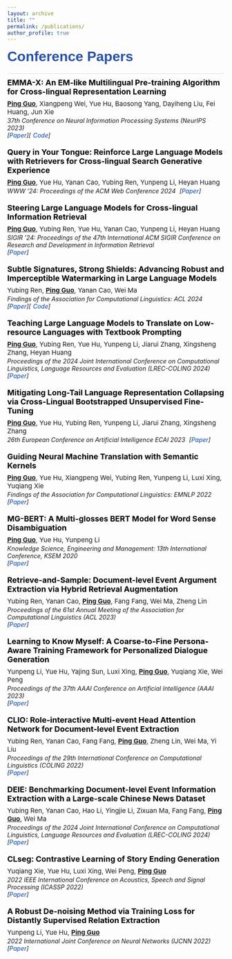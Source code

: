 ```yaml
---
layout: archive
title: ""
permalink: /publications/
author_profile: true
---
```


<style>
.publication {
    font-family: "Microsoft YaHei",
    line-height: 1.4;
    margin-bottom: 20px;
}
.pub-title {
    font-weight: 700;           
    font-size: 18px;           
    margin: 0 0 8px 0;         
    color: #000;
}
.pub-authors {
    font-family: "Microsoft YaHei",
    margin: 3px 0;
    font-size: 15px;
    font-weight: normal;       
    color: rgba(0,0,0,0.9);    
}
.pub-venue-links {
    margin: 2px 0;
    font-style: italic;
}
.pub-venue {
    display: inline-block;
    margin-right: 5px;
}
.pub-links {
    display: inline-block;
}
.pub-links a {
    color: #0645AD;
    text-decoration: none;
}
.pub-links a::before {         

}
.pub-links a::after {          

}
.pub-links a + a {             
    margin-left: 5px;
}
h2 {
    font-family: "Microsoft YaHei", 
    margin-top: 20px;
    margin-bottom: 15px;
}
hr {
    margin: 10px 0;
    height: 1px;
    background-color: #ddd;
    border: none;
}
.section-title {
    font-family: "Microsoft YaHei", sans-serif;
    font-weight: 900;
    font-size: 32px;
    margin-bottom: 20px;
    color: #2850a7;  // 深邃的蓝色
    letter-spacing: 0.5px;
}
</style>

<div class="section-title">Conference Papers</div>
<hr>

<div class="publication">
<div class="pub-title">EMMA-X: An EM-like Multilingual Pre-training Algorithm for Cross-lingual Representation Learning</div>
<div class="pub-authors"><span style="font-weight: bold; text-decoration: underline;">Ping Guo</span>, Xiangpeng Wei, Yue Hu, Baosong Yang, Dayiheng Liu, Fei Huang, Jun Xie</div>
<div class="pub-venue-links">
    <span class="pub-venue">37th Conference on Neural Information Processing Systems (NeurIPS 2023)</span>
    <span class="pub-links">[<a href="https://dl.acm.org/doi/abs/10.5555/3666122.3666564">Paper</a>][<a href="https://github.com/guopingiie/EMMA-X">Code</a>]</span>
</div>
</div>

<div class="publication">
<div class="pub-title">Query in Your Tongue: Reinforce Large Language Models with Retrievers for Cross-lingual Search Generative Experience</div>
<div class="pub-authors"><span style="font-weight: bold; text-decoration: underline;">Ping Guo</span>, Yue Hu, Yanan Cao, Yubing Ren, Yunpeng Li, Heyan Huang</div>
<div class="pub-venue-links">
    <span class="pub-venue">WWW '24: Proceedings of the ACM Web Conference 2024 </span>
    <span class="pub-links">[<a href="https://dl.acm.org/doi/10.1145/3589334.3645701">Paper</a>]</span>
</div>
</div>

<div class="publication">
<div class="pub-title">Steering Large Language Models for Cross-lingual Information Retrieval</div>
<div class="pub-authors"><span style="font-weight: bold; text-decoration: underline;">Ping Guo</span>, Yubing Ren, Yue Hu, Yanan Cao, Yunpeng Li, Heyan Huang</div>
<div class="pub-venue-links">
    <span class="pub-venue">SIGIR '24: Proceedings of the 47th International ACM SIGIR Conference on Research and Development in Information Retrieval</span>
    <span class="pub-links">[<a href="https://dl.acm.org/doi/10.1145/3626772.3657819">Paper</a>]</span>
</div>
</div>

<div class="publication">
<div class="pub-title">Subtle Signatures, Strong Shields: Advancing Robust and Imperceptible Watermarking in Large Language Models</div>
<div class="pub-authors">Yubing Ren, <span style="font-weight: bold; text-decoration: underline;">Ping Guo</span>, Yanan Cao, Wei Ma</div>
<div class="pub-venue-links">
    <span class="pub-venue">Findings of the Association for Computational Linguistics: ACL 2024</span>
    <span class="pub-links">[<a href="https://aclanthology.org/2024.findings-acl.327/">Paper</a>][<a href="https://github.com/Lilice-r/RIW">Code</a>]</span>
</div>
</div>

<div class="publication">
<div class="pub-title">Teaching Large Language Models to Translate on Low-resource Languages with Textbook Prompting</div>
<div class="pub-authors"><span style="font-weight: bold; text-decoration: underline;">Ping Guo</span>, Yubing Ren, Yue Hu, Yunpeng Li, Jiarui Zhang, Xingsheng Zhang, Heyan Huang</div>
<div class="pub-venue-links">
    <span class="pub-venue">Proceedings of the 2024 Joint International Conference on Computational Linguistics, Language Resources and Evaluation (LREC-COLING 2024)</span>
    <span class="pub-links">[<a href="https://aclanthology.org/2024.lrec-main.1362/">Paper</a>]</span>
</div>
</div>

<div class="publication">
<div class="pub-title">Mitigating Long-Tail Language Representation Collapsing via Cross-Lingual Bootstrapped Unsupervised Fine-Tuning</div>
<div class="pub-authors"><span style="font-weight: bold; text-decoration: underline;">Ping Guo</span>, Yue Hu, Yubing Ren, Yunpeng Li, Jiarui Zhang, Xingsheng Zhang</div>
<div class="pub-venue-links">
    <span class="pub-venue">26th European Conference on Artificial Intelligence ECAI 2023</span>
    <span class="pub-links">[<a href="https://www.researchgate.net/publication/374324063_Mitigating_Long-Tail_Language_Representation_Collapsing_via_Cross-Lingual_Bootstrapped_Unsupervised_Fine-Tuning">Paper</a>]</span>
</div>
</div>

<div class="publication">
<div class="pub-title">Guiding Neural Machine Translation with Semantic Kernels</div>
<div class="pub-authors"><span style="font-weight: bold; text-decoration: underline;">Ping Guo</span>, Yue Hu, Xiangpeng Wei, Yubing Ren, Yunpeng Li, Luxi Xing, Yuqiang Xie</div>
<div class="pub-venue-links">
    <span class="pub-venue">Findings of the Association for Computational Linguistics: EMNLP 2022</span>
    <span class="pub-links">[<a href="https://aclanthology.org/2022.findings-emnlp.541/">Paper</a>]</span>
</div>
</div>

<div class="publication">
<div class="pub-title">MG-BERT: A Multi-glosses BERT Model for Word Sense Disambiguation</div>
<div class="pub-authors"><span style="font-weight: bold; text-decoration: underline;">Ping Guo</span>, Yue Hu, Yunpeng Li</div>
<div class="pub-venue-links">
    <span class="pub-venue">Knowledge Science, Engineering and Management: 13th International Conference, KSEM 2020</span>
    <span class="pub-links">[<a href="https://dl.acm.org/doi/abs/10.1007/978-3-030-55393-7_24">Paper</a>]</span>
</div>
</div>

<div class="publication">
<div class="pub-title">Retrieve-and-Sample: Document-level Event Argument Extraction via Hybrid Retrieval Augmentation</div>
<div class="pub-authors">Yubing Ren, Yanan Cao, <span style="font-weight: bold; text-decoration: underline;">Ping Guo</span>, Fang Fang, Wei Ma, Zheng Lin</div>
<div class="pub-venue-links">
    <span class="pub-venue">Proceedings of the 61st Annual Meeting of the Association for Computational Linguistics (ACL 2023)</span>
    <span class="pub-links">[<a href="https://aclanthology.org/2023.acl-long.17/">Paper</a>]</span>
</div>
</div>

<div class="publication">
<div class="pub-title">Learning to Know Myself: A Coarse-to-Fine Persona-Aware Training Framework for Personalized Dialogue Generation</div>
<div class="pub-authors">Yunpeng Li, Yue Hu, Yajing Sun, Luxi Xing, <span style="font-weight: bold; text-decoration: underline;">Ping Guo</span>, Yuqiang Xie, Wei Peng</div>
<div class="pub-venue-links">
    <span class="pub-venue">Proceedings of the 37th AAAI Conference on Artificial Intelligence (AAAI 2023)</span>
    <span class="pub-links">[<a href="https://ojs.aaai.org/index.php/AAAI/article/view/26545">Paper</a>]</span>
</div>
</div>

<div class="publication">
<div class="pub-title">CLIO: Role-interactive Multi-event Head Attention Network for Document-level Event Extraction</div>
<div class="pub-authors">Yubing Ren, Yanan Cao, Fang Fang, <span style="font-weight: bold; text-decoration: underline;">Ping Guo</span>, Zheng Lin, Wei Ma, Yi Liu</div>
<div class="pub-venue-links">
    <span class="pub-venue">Proceedings of the 29th International Conference on Computational Linguistics (COLING 2022)</span>
    <span class="pub-links">[<a href="https://aclanthology.org/2022.coling-1.221/">Paper</a>]</span>
</div>
</div>

<div class="publication">
<div class="pub-title">DEIE: Benchmarking Document-level Event Information Extraction with a Large-scale Chinese News Dataset</div>
<div class="pub-authors">Yubing Ren, Yanan Cao, Hao Li, Yingjie Li, Zixuan Ma, Fang Fang, <span style="font-weight: bold; text-decoration: underline;">Ping Guo</span>, Wei Ma</div>
<div class="pub-venue-links">
    <span class="pub-venue">Proceedings of the 2024 Joint International Conference on Computational Linguistics, Language Resources and Evaluation (LREC-COLING 2024)</span>
    <span class="pub-links">[<a href="https://aclanthology.org/2024.lrec-main.410/">Paper</a>]</span>
</div>
</div>

<div class="publication">
<div class="pub-title">CLseg: Contrastive Learning of Story Ending Generation</div>
<div class="pub-authors">Yuqiang Xie, Yue Hu, Luxi Xing, Wei Peng, <span style="font-weight: bold; text-decoration: underline;">Ping Guo</span></div>
<div class="pub-venue-links">
    <span class="pub-venue">2022 IEEE International Conference on Acoustics, Speech and Signal Processing (ICASSP 2022)</span>
    <span class="pub-links">[<a href="https://ieeexplore.ieee.org/document/9747435">Paper</a>]</span>
</div>
</div>

<div class="publication">
<div class="pub-title">A Robust De-noising Method via Training Loss for Distantly Supervised Relation Extraction</div>
<div class="pub-authors">Yunpeng Li, Yue Hu, <span style="font-weight: bold; text-decoration: underline;">Ping Guo</span></div>
<div class="pub-venue-links">
    <span class="pub-venue">2022 International Joint Conference on Neural Networks (IJCNN 2022)</span>
    <span class="pub-links">[<a href="https://ieeexplore.ieee.org/document/9892196">Paper</a>]</span>
</div>
</div>

<!--
<hr>
<div class="section-title">Journal Papers</div>
<hr>

<div class="publication">
<div class="pub-title">EMMA-X: An EM-like Multilingual Pre-training Algorithm for Cross-lingual Representation Learning</div>
<div class="pub-authors"><span style="font-weight: bold; text-decoration: underline;">Ping Guo</span>, Xiangpeng Wei, Yue Hu, Baosong Yang, Dayiheng Liu, Fei Huang, Jun Xie</div>
<div class="pub-venue-links">
    <span class="pub-venue">37th Conference on Neural Information Processing Systems (NeurIPS 2023)</span>
    <span class="pub-links">[<a href="https://dl.acm.org/doi/abs/10.5555/3666122.3666564">Paper</a>][<a href="https://github.com/guopingiie/EMMA-X">Code</a>]</span>
</div>
</div>

 -->


<!--
<hr>
<div class="section-title">Preprints</div>
<hr>

<div class="publication">
<div class="pub-title">EMMA-X: An EM-like Multilingual Pre-training Algorithm for Cross-lingual Representation Learning</div>
<div class="pub-authors"><span style="font-weight: bold; text-decoration: underline;">Ping Guo</span>, Xiangpeng Wei, Yue Hu, Baosong Yang, Dayiheng Liu, Fei Huang, Jun Xie</div>
<div class="pub-venue-links">
    <span class="pub-venue">37th Conference on Neural Information Processing Systems (NeurIPS 2023)</span>
    <span class="pub-links">[<a href="https://dl.acm.org/doi/abs/10.5555/3666122.3666564">Paper</a>][<a href="https://github.com/guopingiie/EMMA-X">Code</a>]</span>
</div>
</div>

 -->



<div style="height: 150px;"></div>

